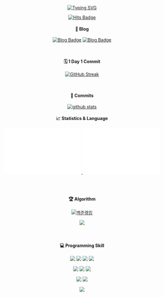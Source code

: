 <div align="center">

[![Typing SVG](https://readme-typing-svg.herokuapp.com?font=Pacifico&color=%23909090&size=30&center=true&vCenter=true&height=150&lines=Hello+%E2%9C%8B+I'm+DongJoon)](https://git.io/typing-svg)

[![Hits Badge](https://hits.seeyoufarm.com/api/count/incr/badge.svg?url=https%3A%2F%2Fgithub.com%2Fdongjji&count_bg=%23bcbcbc&title_bg=%23F4F557&icon=swift.svg&icon_color=%23bcbcbc&title=hits&edge_flat=false)](https://hits.seeyoufarm.com)

#### 🔰 Blog
[![Blog Badge](https://img.shields.io/badge/-Study_Blog-03C75A?logo=naver&logoColor=white&link=https://blog.naver.com/y2kdj9723)](https://blog.naver.com/y2kdj9723)
[![Blog Badge](https://img.shields.io/badge/-Project_Blog-FF5A00?logo=TVTime&logoColor=white&link=https://dongjji.tistory.com)](https://dongjji.tistory.com)

 <br>
 
 <div width=95%>
  
#### 🗓 1 Day 1 Commit
[![GitHub Streak](http://github-readme-streak-stats.herokuapp.com?user=DongJJI&theme=graywhite&hide_border=true&date_format=%5BY.%5Dn.j)](https://git.io/streak-stats)
  
 </div>
 <br>
 
#### 🥇 Commits
 [![github stats](https://github-readme-stats.vercel.app/api?username=dongjji)](https://github.com/anuraghazra/github-readme-stats)
 <br>
 
#### 📈 Statistics & Language
<a href="https://github.com/dongjji/github-stats-transparent">
 <img src="https://raw.githubusercontent.com/dongjji/github-stats-transparent/output/generated/overview.svg" width=49.2% />
</a>
<a href="https://github.com/dongjji/github-stats-transparent">
 <img src="https://raw.githubusercontent.com/dongjji/github-stats-transparent/output/generated/languages.svg" width=49.2% />
</a>

 <br><br>
 
 #### 🏆 Algorithm
 [![백준랭킹](http://mazassumnida.wtf/api/v2/generate_badge?boj=y2kdj9723)](https://solved.ac/y2kdj9723)
 
  <img src="http://mazandi.herokuapp.com/api?handle=y2kdj9723&theme=warm"/>
<br/>
 <br><br>

 #### 💻 Programming Skill
<p align="center">
 <img src="https://img.shields.io/badge/-JavaScript-black?style=flat-square&logo=javascript"/>
 <img src="https://img.shields.io/badge/-TypeScript-black?stype=flat-square&logo=typescript"/>
 <img src="https://img.shields.io/badge/-Java-black?style=flat-square&logo=Java"/>
 <img src="https://img.shields.io/badge/-Python-black?style=flat-square&logo=Python"/>
</p>
<p align="center">
 <img src="https://img.shields.io/badge/-Node.js-black?style=flat-square&logo=Node.js"/>
 <img src="https://img.shields.io/badge/-NestJs-black?style=flat-square&logo=NestJs"/>
 <img src="https://img.shields.io/badge/-Spring-black?style=flat-square&logo=Spring"/>
</p>
<p align="center">
 <img src="https://img.shields.io/badge/MongoDB-black?style=flat-square&logo=MongoDB"/>
 <img src="https://img.shields.io/badge/MySQL-black?style=flat-square&logo=MySQL"/>
</p>
<p align="center">
 <img src="https://img.shields.io/badge/-Git-black?style=flat-square&logo=git"/>
</p>
</div>
